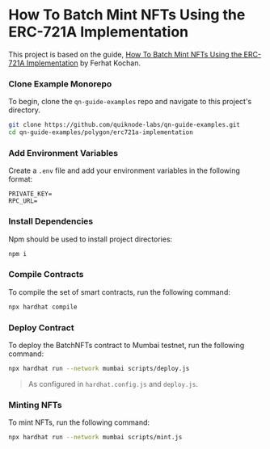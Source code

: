 # How To Batch Mint NFTs Using the ERC-721A Implementation

This project is based on the guide, [How To Batch Mint NFTs Using the ERC-721A Implementation](https://www.quicknode.com/guides/smart-contract-development/how-to-batch-mint-nfts-using-the-erc-721a-implementation?utm_source=qn-github&utm_campaign=erc721_a&utm_content=sign-up&utm_medium=generic) by Ferhat Kochan.

### Clone Example Monorepo

To begin, clone the `qn-guide-examples` repo and navigate to this project's directory.

```bash
git clone https://github.com/quiknode-labs/qn-guide-examples.git
cd qn-guide-examples/polygon/erc721a-implementation
```

### Add Environment Variables

Create a `.env` file and add your environment variables in the following format:

```
PRIVATE_KEY=
RPC_URL=
```

### Install Dependencies

Npm should be used to install project directories:

```bash
npm i
```

### Compile Contracts

To compile the set of smart contracts, run the following command:

```bash
npx hardhat compile
```

### Deploy Contract

To deploy the BatchNFTs contract to Mumbai testnet, run the following command:

```bash
npx hardhat run --network mumbai scripts/deploy.js
```

> As configured in `hardhat.config.js` and `deploy.js`.


### Minting NFTs

To mint NFTs, run the following command:

```bash
npx hardhat run --network mumbai scripts/mint.js
```
